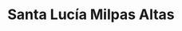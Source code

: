---
title: Santa Lucía Milpas Altas
url: /santa-lucia-milpas-altas/
latitude: 14.577
longitude: -90.676
---